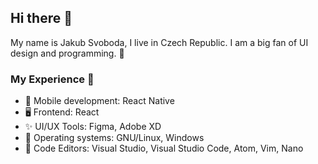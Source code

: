 ## Hi there 👋
My name is Jakub Svoboda, I live in Czech Republic. I am a big fan of UI design and programming. 🚀

### My Experience 💪 
- 📱 Mobile development: React Native
- 🖥️ Frontend: React
- ✨ UI/UX Tools: Figma, Adobe XD
- 💾 Operating systems: GNU/Linux, Windows
- 📜 Code Editors: Visual Studio, Visual Studio Code, Atom, Vim, Nano
